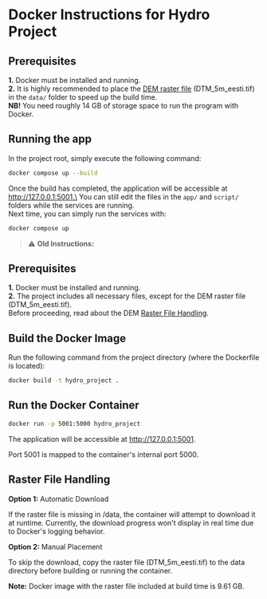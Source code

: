 # Docker Instructions for Hydro Project # 

## Prerequisites ##

__1.__ Docker must be installed and running.\
__2.__ It is highly recommended to place the [DEM raster file](#raster) (DTM_5m_eesti.tif) in the `data/` folder to speed up the build time.\
__NB!__ You need roughly 14 GB of storage space to run the program with Docker.


## Running the app ## 

In the project root, simply execute the following command:
```bash
docker compose up --build
```
Once the build has completed, the application will be accessible at http://127.0.0.1:5001.\
You can still edit the files in the `app/` and `script/` folders while the services are running.\
Next time, you can simply run the services with:
```bash
docker compose up
```





> :warning: **Old Instructions:**

## Prerequisites ##

__1.__ Docker must be installed and running.\
__2.__ The project includes all necessary files, except for the DEM raster file (DTM_5m_eesti.tif).\
Before proceeding, read about the DEM [Raster File Handling](#raster).


## Build the Docker Image ## 
Run the following command from the project directory (where the Dockerfile is located):
```bash
docker build -t hydro_project .
```

## Run the Docker Container ##
```bash
docker run -p 5001:5000 hydro_project
```
The application will be accessible at http://127.0.0.1:5001.

Port 5001 is mapped to the container's internal port 5000.


## Raster File Handling ##
<a id="raster"></a>

__Option 1:__ Automatic Download

If the raster file is missing in /data, the container will attempt to download it at runtime. Currently, the download progress won't display in real time due to Docker's logging behavior.

__Option 2:__ Manual Placement

To skip the download, copy the raster file (DTM_5m_eesti.tif) to the data directory before building or running the container.

__Note:__ Docker image with the raster file included at build time is 9.61 GB.
